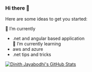 ### Hi there 👋

<!--
**dinith72/dinith72** is a ✨ _special_ ✨ repository because its `README.md` (this file) appears on your GitHub profile. -->

Here are some ideas to get you started:

🔭 I’m currently
  -   .net and angular based application  
🌱 I’m currently learning 
  -   aws and azure 
  -   .net tips and tricks

[![Dinith Jayabodhi's GitHub Stats](https://github-readme-stats.vercel.app/api?username=dinith72&count_private=true&show_icons=true&include_all_commits=true&theme=blueberry&custom_title=GitHub%20Stats)](https://github.com/dinith72)
